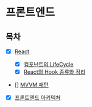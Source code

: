 # 프론트엔드

## 목차

- [x] [React]()

  - [x] [컴포넌트의 LifeCycle](./React/react_lifecycle.md)
  - [x] [React의 Hook 종류와 정리](./React/react_hook.md)

- [] [MVVM 패턴]()
- [x] [프론트엔드 아키텍처](./frontend_architacture.md)
